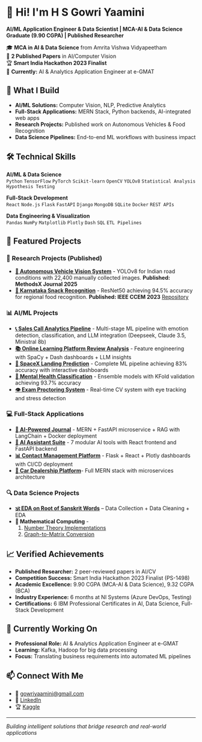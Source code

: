 # 👋 Hi! I'm H S Gowri Yaamini

**AI/ML Application Engineer & Data Scientist | MCA-AI & Data Science Graduate (9.90 CGPA) | Published Researcher**

🎓 **MCA in AI & Data Science** from Amrita Vishwa Vidyapeetham  
🔬 **2 Published Papers** in AI/Computer Vision  
🏆 **Smart India Hackathon 2023 Finalist**  
💼 **Currently:** AI & Analytics Application Engineer at e-GMAT

## 🚀 What I Build
- **AI/ML Solutions:** Computer Vision, NLP, Predictive Analytics
- **Full-Stack Applications:** MERN Stack, Python backends, AI-integrated web apps
- **Research Projects:** Published work on Autonomous Vehicles & Food Recognition
- **Data Science Pipelines:** End-to-end ML workflows with business impact

## 🛠️ Technical Skills

**AI/ML & Data Science**  
`Python` `TensorFlow` `PyTorch` `Scikit-learn` `OpenCV` `YOLOv8` `Statistical Analysis` `Hypothesis Testing`

**Full-Stack Development**  
`React` `Node.js` `Flask` `FastAPI` `Django` `MongoDB` `SQLite` `Docker` `REST APIs`

**Data Engineering & Visualization**  
`Pandas` `NumPy` `Matplotlib` `Plotly` `Dash` `SQL` `ETL Pipelines`

## 🎯 Featured Projects

### 🔬 **Research Projects (Published)**
* [**🚗 Autonomous Vehicle Vision System**](https://www.sciencedirect.com/science/article/pii/S2215016125000263) - YOLOv8 for Indian road conditions with 22,400 manually collected images. **Published: MethodsX Journal 2025**
* [**🍕 Karnataka Snack Recognition**](https://ieeexplore.ieee.org/document/10706576) - ResNet50 achieving 94.5% accuracy for regional food recognition. **Published: IEEE CCEM 2023** [Repository](https://github.com/GYaamini/Karnataka-Snacks-Recognition)

### 📊 **AI/ML Projects**
* [**📞 Sales Call Analytics Pipeline**](https://github.com/GYaamini/e-GMAT-SalesCall-Transcripts-Analysis) - Multi-stage ML pipeline with emotion detection, classification, and LLM integration (Deepseek, Claude 3.5, Ministral 8b)
* [**📚 Online Learning Platform Review Analysis**](https://github.com/GYaamini/e-GMAT-Review-Analysis) - Feature engineering with SpaCy + Dash dashboards + LLM insights
* [**🚀 SpaceX Landing Prediction**](https://github.com/GYaamini/Applied-Data-Science-Capstone-Project) - Complete ML pipeline achieving 83% accuracy with interactive dashboards
* [**🧠 Mental Health Classification**](https://www.kaggle.com/competitions/playground-series-s4e11/leaderboard) - Ensemble models with KFold validation achieving 93.7% accuracy
* [**👁️ Exam Proctoring System**](https://github.com/GYaamini/Video-Audio-Proctoring) - Real-time CV system with eye tracking and stress detection

### 💻 **Full-Stack Applications**
* [**📝 AI-Powered Journal**](https://github.com/GYaamini/Journal-App-Fullstack-RAG) - MERN + FastAPI microservice + RAG with LangChain + Docker deployment
* [**🤖 AI Assistant Suite**](https://github.com/GYaamini/AI-Assistants-Fullstack) - 7 modular AI tools with React frontend and FastAPI backend
* [**📊 Contact Management Platform**](https://github.com/GYaamini/Contact-Book-Fullstack) - Flask + React + Plotly dashboards with CI/CD deployment
* [**🚗 Car Dealership Platform**](https://github.com/GYaamini/Car_Dealership_fullstack_developer_capstone)- Full MERN stack with microservices architecture

### 🔍 **Data Science Projects**
* [**🕉️ EDA on Root of Sanskrit Words**](https://www.kaggle.com/code/hsgowriyaamini/sanskrit-words-data-cleaning-and-visualisation/notebook?scriptVersionId=231168219) – Data Collection + Data Cleaning + EDA
* **🔢 Mathematical Computing** -
    1. [Number Theory Implementations](https://github.com/GYaamini/NumberTheory-Implementation-Python)
    2. [Graph-to-Matrix Conversion](https://github.com/GYaamini/Simple-graph-to-matrix-in-ComputerVision)

## 📈 Verified Achievements
- **Published Researcher:** 2 peer-reviewed papers in AI/CV
- **Competition Success:** Smart India Hackathon 2023 Finalist (PS-1498)
- **Academic Excellence:** 9.90 CGPA (MCA-AI & Data Science), 9.32 CGPA (BCA)
- **Industry Experience:** 6 months at NI Systems (Azure DevOps, Testing)
- **Certifications:** 6 IBM Professional Certificates in AI, Data Science, Full-Stack Development

## 🎯 Currently Working On
- **Professional Role:** AI & Analytics Application Engineer at e-GMAT
- **Learning:** Kafka, Hadoop for big data processing
- **Focus:** Translating business requirements into automated ML pipelines

## 📫 Connect With Me
- 📧 gowriyaamini@gmail.com  
- 💼 [LinkedIn](https://linkedin.com/in/h-s-gowri-yaamini-2839722a)  
- 🏆 [Kaggle](https://kaggle.com/hsgowriyaamini)

---
*Building intelligent solutions that bridge research and real-world applications*
